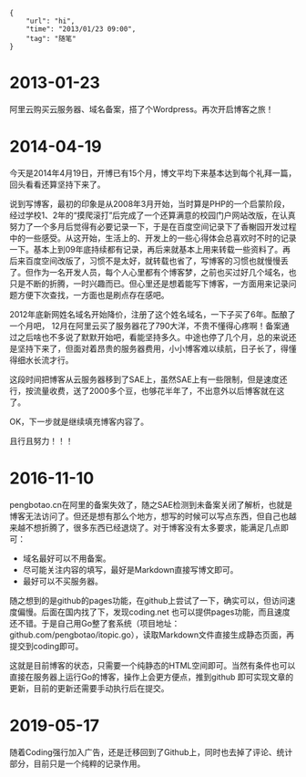 ```
{
    "url": "hi",
    "time": "2013/01/23 09:00",
    "tag": "随笔"
}
```

# 2013-01-23

阿里云购买云服务器、域名备案，搭了个Wordpress。再次开启博客之旅！

# 2014-04-19

今天是2014年4月19日，开博已有15个月，博文平均下来基本达到每个礼拜一篇，回头看看还算坚持下来了。

说到写博客，最初的印象是从2008年3月开始，当时算是PHP的一个启蒙阶段，经过学校1、2年的“摸爬滚打”后完成了一个还算满意的校园门户网站改版，在认真努力了一个多月后觉得有必要记录一下，于是在百度空间记录下了香榭园开发过程中的一些感受。从这开始，生活上的、开发上的一些心得体会总喜欢时不时的记录一下。基本上到09年底持续都有记录，再后来就基本上用来转载一些资料了。再后来百度空间改版了，习惯不是太好，就转载也省了，写博客的习惯也就慢慢丢了。但作为一名开发人员，每个人心里都有个博客梦，之前也买过好几个域名，也只是不断的折腾，一时兴趣而已。但心里还是想着能写下博客，一方面用来记录问题方便下次查找，一方面也是刷点存在感吧。

2012年底新网姓名域名开始降价，注册了这个姓名域名，一下子买了6年。酝酿了一个月吧， 12月在阿里云买了服务器花了790大洋，不贵不懂得心疼啊！备案通过之后啥也不多说了默默开始吧，看能坚持多久。中途也停了几个月，总的来说还是坚持下来了，但面对着昂贵的服务器费用，小小博客难以续航，日子长了，得懂得细水长流才行。

这段时间把博客从云服务器移到了SAE上，虽然SAE上有一些限制，但是速度还行，按流量收费，送了2000多个豆，也够花半年了，不出意外以后博客就在这了。

OK，下一步就是继续填充博客内容了。

且行且努力！！！

# 2016-11-10

pengbotao.cn在阿里的备案失效了，随之SAE检测到未备案关闭了解析，也就是博客无法访问了。但还是想有那么个地方，想写的时候可以写点东西，但自己也越来越不想折腾了，很多东西已经退烧了。对于博客没有太多要求，能满足几点即可：

- 域名最好可以不用备案。
- 尽可能关注内容的填写，最好是Markdown直接写博文即可。
- 最好可以不买服务器。

随之想到的是github的pages功能，在github上尝试了一下，确实可以，但访问速度偏慢。后面在国内找了下，发现coding.net 也可以提供pages功能，而且速度还不错。于是自己用Go整了套系统（项目地址：github.com/pengbotao/itopic.go），读取Markdown文件直接生成静态页面，再提交到coding即可。

这就是目前博客的状态，只需要一个纯静态的HTML空间即可。当然有条件也可以直接在服务器上运行Go的博客，操作上会更方便点，推到github
即可实现文章的更新，目前的更新还需要手动执行后在提交。

# 2019-05-17

随着Coding强行加入广告，还是迁移回到了Github上，同时也去掉了评论、统计部分，目前只是一个纯粹的记录作用。
